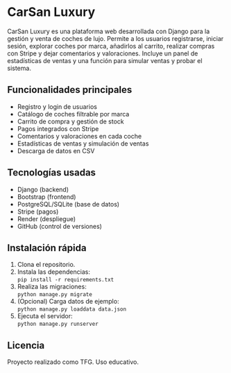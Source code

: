 # CarSan Luxury

CarSan Luxury es una plataforma web desarrollada con Django para la gestión y venta de coches de lujo. Permite a los usuarios registrarse, iniciar sesión, explorar coches por marca, añadirlos al carrito, realizar compras con Stripe y dejar comentarios y valoraciones. Incluye un panel de estadísticas de ventas y una función para simular ventas y probar el sistema.

## Funcionalidades principales

- Registro y login de usuarios
- Catálogo de coches filtrable por marca
- Carrito de compra y gestión de stock
- Pagos integrados con Stripe
- Comentarios y valoraciones en cada coche
- Estadísticas de ventas y simulación de ventas
- Descarga de datos en CSV

## Tecnologías usadas

- Django (backend)
- Bootstrap (frontend)
- PostgreSQL/SQLite (base de datos)
- Stripe (pagos)
- Render (despliegue)
- GitHub (control de versiones)

## Instalación rápida

1. Clona el repositorio.
2. Instala las dependencias:  
   `pip install -r requirements.txt`
3. Realiza las migraciones:  
   `python manage.py migrate`
4. (Opcional) Carga datos de ejemplo:  
   `python manage.py loaddata data.json`
5. Ejecuta el servidor:  
   `python manage.py runserver`

## Licencia

Proyecto realizado como TFG. Uso educativo.
